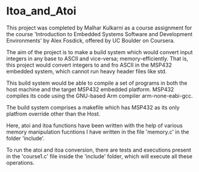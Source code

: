 # Itoa_and_Atoi
This project was completed by Malhar Kulkarni as a course assignment for the course 'Introduction to Embedded Systems Software and Development Environments' by Alex Fosdick, offered by UC Boulder on Coursera.

The aim of the project is to make a build system which would convert input integers in any base to ASCII and vice-versa; memory-efficiently. That is, this project would convert integers to and fro ASCII in the MSP432 embedded system, which cannot run heavy header files like std.

This build system would be able to compile a set of programs in both the host machine and the target MSP432 embedded platform. MSP432 compiles its code using the GNU-based Arm compiler arm-none-eabi-gcc.

The build system comprises a makefile which has MSP432 as its only platfrom override other than the Host.

Here, atoi and itoa functions have been written with the help of various memory manipulation fucntions I have written in the file 'memory.c' in the folder 'include'.

To run the atoi and itoa conversion, there are tests and executions present in the 'course1.c' file inside the 'include' folder, which will execute all these operations.
